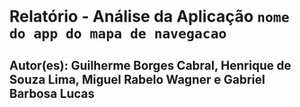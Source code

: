 # Relatório - Análise da Aplicação `nome do app do mapa de navegacao`

## Autor(es): Guilherme Borges Cabral, Henrique de Souza Lima, Miguel Rabelo Wagner e Gabriel Barbosa Lucas
